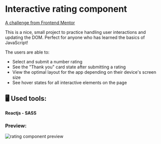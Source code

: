 # Interactive rating component
[ A challenge from Frontend Mentor ](https://www.frontendmentor.io/challenges/interactive-rating-component-koxpeBUmI)

This is a nice, small project to practice handling user interactions and updating the DOM. 
Perfect for anyone who has learned the basics of JavaScript!

The users are able to:

- Select and submit a number rating
- See the "Thank you" card state after submitting a rating
- View the optimal layout for the app depending on their device's screen size
- See hover states for all interactive elements on the page

## 🖥️ Used tools:
**Reactjs - SASS**

### Preview:

![rating component preview](https://res.cloudinary.com/dz209s6jk/image/upload/q_auto:good,w_900/Challenges/dm3s8oqtz0mwcaygqjhy.jpg)
